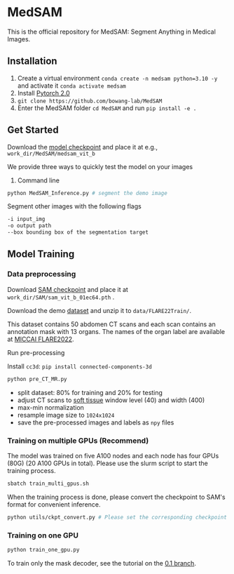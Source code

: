 # MedSAM
This is the official repository for MedSAM: Segment Anything in Medical Images.


## Installation
1. Create a virtual environment `conda create -n medsam python=3.10 -y` and activate it `conda activate medsam`
2. Install [Pytorch 2.0](https://pytorch.org/get-started/locally/)
3. `git clone https://github.com/bowang-lab/MedSAM`
4. Enter the MedSAM folder `cd MedSAM` and run `pip install -e .`


## Get Started
Download the [model checkpoint](https://drive.google.com/drive/folders/1ETWmi4AiniJeWOt6HAsYgTjYv_fkgzoN?usp=drive_link) and place it at e.g., `work_dir/MedSAM/medsam_vit_b`

We provide three ways to quickly test the model on your images

1. Command line

```bash
python MedSAM_Inference.py # segment the demo image
```

Segment other images with the following flags
```bash
-i input_img
-o output path
--box bounding box of the segmentation target
```

## Model Training

### Data preprocessing

Download [SAM checkpoint](https://dl.fbaipublicfiles.com/segment_anything/sam_vit_b_01ec64.pth) and place it at `work_dir/SAM/sam_vit_b_01ec64.pth` .

Download the demo [dataset](https://zenodo.org/record/7860267) and unzip it to `data/FLARE22Train/`.

This dataset contains 50 abdomen CT scans and each scan contains an annotation mask with 13 organs. The names of the organ label are available at [MICCAI FLARE2022](https://flare22.grand-challenge.org/).

Run pre-processing

Install `cc3d`: `pip install connected-components-3d`

```bash
python pre_CT_MR.py
```

- split dataset: 80% for training and 20% for testing
- adjust CT scans to [soft tissue](https://radiopaedia.org/articles/windowing-ct) window level (40) and width (400)
- max-min normalization
- resample image size to `1024x1024`
- save the pre-processed images and labels as `npy` files


### Training on multiple GPUs (Recommend)

The model was trained on five A100 nodes and each node has four GPUs (80G) (20 A100 GPUs in total). Please use the slurm script to start the training process.

```bash
sbatch train_multi_gpus.sh
```

When the training process is done, please convert the checkpoint to SAM's format for convenient inference.

```bash
python utils/ckpt_convert.py # Please set the corresponding checkpoint path first
```

### Training on one GPU

```bash
python train_one_gpu.py
```

To train only the mask decoder, see the tutorial on the [0.1 branch](https://github.com/bowang-lab/MedSAM/tree/0.1).

